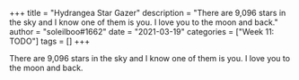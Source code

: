 +++
title = "Hydrangea Star Gazer"
description = "There are 9,096 stars in the sky and I know one of them is you.  I love you to the moon and back."
author = "soleilboo#1662"
date = "2021-03-19"
categories = ["Week 11: TODO"]
tags = []
+++

There are 9,096 stars in the sky and I know one of them is you.  I love you to the moon and back.
